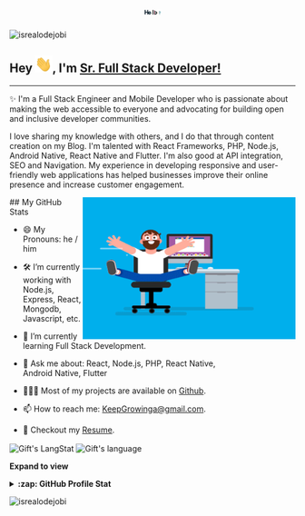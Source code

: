 <!-- Heading -->
<h1 align="center"><img src = "https://raw.githubusercontent.com/KeepGrowingHere/KeepGrowingHere/main/gifs/hello.gif" width = 30px></h1>

<!-- Profile Views -->

<p align="left"> <img src="https://komarev.com/ghpvc/?username=KeepGrowingHere&label=Profile%20views&color=0e75b6&style=flat" alt="isrealodejobi" />
</p>

 <!-- About section -->

 ## Hey <img src = "https://raw.githubusercontent.com/KeepGrowingHere/KeepGrowingHere/main/gifs/Hi.gif" width = 30px>, I'm [Sr. Full Stack Developer!](https://github.com/KeepGrowingHere/)

---
✨ I'm a Full Stack Engineer and Mobile Developer who is passionate about making the web accessible to everyone and advocating for building open and inclusive developer communities. 

I love sharing my knowledge with others, and I do that through content creation on my Blog. I'm talented with React Frameworks, PHP, Node.js, Android Native, React Native and Flutter. I'm also good at API integration, SEO and Navigation. My experience in developing responsive and user-friendly web applications has helped businesses improve their online presence and increase customer engagement.


<!-- code gif-->

<img align="right" height="250" width="375" alt="" src="https://raw.githubusercontent.com/KeepGrowingHere/KeepGrowingHere/main/gifs/coder.gif" />
 ##  My GitHub Stats 

- 😄 My Pronouns: he / him 

- 🛠 I’m currently working with Node.js, Express, React, <br /> Mongodb, Javascript, etc.

- 🚀 I’m currently learning Full Stack Development.

- 💬 Ask me about: React, Node.js, PHP, React Native, <br /> Android Native, Flutter

- 👨🏻‍💻 Most of my projects are available on [Github](https://github.com/KeepGrowingHere).

- 📫 How to reach me: KeepGrowinga@gmail.com.

- 📝 Checkout my [Resume](https://github.com/KeepGrowingHere/KeepGrowingHere/blob/main/resume.pdf).

<!-- About section: END -->
 
  <!-- GitHub section -->
 
 <div>
   <img align="center" src="https://github-readme-streak-stats.herokuapp.com/?user=KeepGrowingHere" alt="Gift's LangStat" />
  <img align="center" src="https://github-readme-stats.vercel.app/api/top-langs?username=KeepGrowingHere&langs_count=10&show_icons=true&locale=en&layout=compact&theme=light" alt="Gift's language" height="192px"  width="500px"/>
</div>

**Expand to view**
<details>
  <summary><b>:zap: GitHub Profile Stat</b></summary>
  <img src="https://github-readme-stats.anuraghazra1.vercel.app/api?username=KeepGrowingHere&show_icons=true" />
</details>

<!-- GitHub section: END -->

<!-- Profile Views -->

<p align="left"> <img src="https://komarev.com/ghpvc/?username=KeepGrowingHere&label=Profile%20views&color=0e75b6&style=flat" alt="isrealodejobi" />
</p>

<!-- THE END -->


<!--
**KeepGrowingHere/KeepGrowingHere** is a ✨ _special_ ✨ repository because its `README.md` (this file) appears on your GitHub profile.

Here are some ideas to get you started:

- 🔭 I’m currently working on ...
- 🌱 I’m currently learning ...
- 👯 I’m looking to collaborate on ...
- 🤔 I’m looking for help with ...
- 💬 Ask me about ...
- 📫 How to reach me: ...
- 😄 Pronouns: ...
- ⚡ Fun fact: ...
-->

